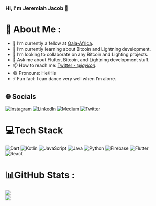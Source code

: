### Hi, I'm Jeremiah Jacob 👋

# 💫 About Me :
- 🔭 I’m currently a fellow at [Qala-Africa](https://qala.dev/).
- 🌱 I’m currently learning about Bitcoin and Lightning development.
- 👯 I’m looking to collaborate on any Bitcoin and Lighting projects.
- 💬 Ask me about Flutter, Bitcoin, and Lightning development stuff.
- 📫 How to reach me: [Twitter - @_jaykon_](https://twitter.com/_jaykon_).
- 😄 Pronouns: He/His
- ⚡ Fun fact: I can dance very well when I’m alone.

## 🌐 Socials
[![Instagram](https://img.shields.io/badge/Instagram-%23E4405F.svg?logo=Instagram&logoColor=white)](https://instagram.com/jaykon) [![LinkedIn](https://img.shields.io/badge/LinkedIn-%230077B5.svg?logo=linkedin&logoColor=white)](https://linkedin.com/in/jaykon) [![Medium](https://img.shields.io/badge/Medium-12100E?logo=medium&logoColor=white)](https://medium.com/@jaykon) [![Twitter](https://img.shields.io/badge/Twitter-%231DA1F2.svg?logo=Twitter&logoColor=white)](https://twitter.com/_jaykon_)


# 💻Tech Stack
![Dart](https://img.shields.io/badge/dart-%230175C2.svg?style=for-the-badge&logo=dart&logoColor=white) ![Kotlin](https://img.shields.io/badge/kotlin-%230095D5.svg?style=for-the-badge&logo=kotlin&logoColor=white) ![JavaScript](https://img.shields.io/badge/javascript-%23323330.svg?style=for-the-badge&logo=javascript&logoColor=%23F7DF1E) ![Java](https://img.shields.io/badge/java-%23ED8B00.svg?style=for-the-badge&logo=java&logoColor=white) ![Python](https://img.shields.io/badge/python-3670A0?style=for-the-badge&logo=python&logoColor=ffdd54)  ![Firebase](https://img.shields.io/badge/firebase-%23039BE5.svg?style=for-the-badge&logo=firebase) ![Flutter](https://img.shields.io/badge/Flutter-%2302569B.svg?style=for-the-badge&logo=Flutter&logoColor=white) ![React](https://img.shields.io/badge/react-%2320232a.svg?style=for-the-badge&logo=react&logoColor=%2361DAFB)


# 📊GitHub Stats :
![](https://github-readme-stats.vercel.app/api?username=j-kon&theme=flag-india&hide_border=true&include_all_commits=false&count_private=false)<br/>
![](https://github-readme-stats.vercel.app/api/top-langs/?username=j-kon&theme=flag-nigeria&hide_border=true&include_all_commits=false&count_private=false&layout=compact)
